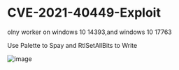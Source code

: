 # CVE-2021-40449-Exploit

olny worker on  windows 10 14393,and windows 10 17763


Use Palette to Spay and RtlSetAllBits to Write 


![image]( https://github.com/KaLendsi/CVE-2021-40449-Exploit/blob/main/exploit.gif)
